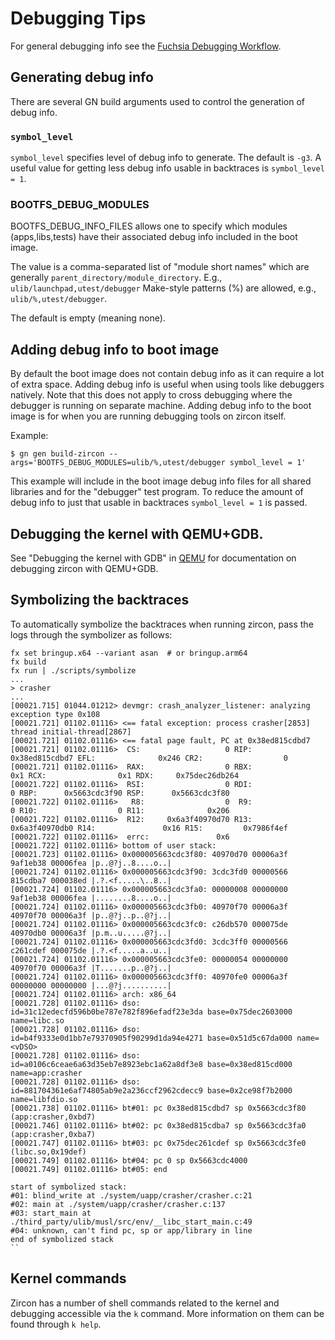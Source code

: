 # Debugging Tips

For general debugging info see the [Fuchsia Debugging Workflow][fuchsia-debugging-doc].

## Generating debug info

There are several GN build arguments used to control the generation of debug
info.

### `symbol_level`

`symbol_level` specifies level of debug info to generate.
The default is `-g3`.
A useful value for getting less debug info usable in backtraces is
`symbol_level = 1`.

### BOOTFS_DEBUG_MODULES

BOOTFS\_DEBUG\_INFO\_FILES allows one to specify which modules
(apps,libs,tests) have their associated debug info included
in the boot image.

The value is a comma-separated list of "module short names"
which are generally `parent_directory/module_directory`.
E.g., `ulib/launchpad,utest/debugger`
Make-style patterns (%) are allowed, e.g., `ulib/%,utest/debugger`.

The default is empty (meaning none).

## Adding debug info to boot image

By default the boot image does not contain debug info as it
can require a lot of extra space. Adding debug info is useful when
using tools like debuggers natively. Note that this does not apply
to cross debugging where the debugger is running on separate machine.
Adding debug info to the boot image is for when you are running debugging
tools on zircon itself.

Example:
```
$ gn gen build-zircon --args='BOOTFS_DEBUG_MODULES=ulib/%,utest/debugger symbol_level = 1'
```

This example will include in the boot image debug info files for all
shared libraries and for the "debugger" test program. To reduce the amount
of debug info to just that usable in backtraces `symbol_level = 1`
is passed.

## Debugging the kernel with QEMU+GDB.

See "Debugging the kernel with GDB" in [QEMU](../qemu.md) for
documentation on debugging zircon with QEMU+GDB.

[fuchsia-debugging-doc]: https://fuchsia.googlesource.com/fuchsia/+/master/docs/development/workflows/debugging.md

## Symbolizing the backtraces

To automatically symbolize the backtraces when running zircon, pass the logs
through the symbolizer as follows:

```
fx set bringup.x64 --variant asan  # or bringup.arm64
fx build
fx run | ./scripts/symbolize
...
> crasher
...
[00021.715] 01044.01212> devmgr: crash_analyzer_listener: analyzing exception type 0x108
[00021.721] 01102.01116> <== fatal exception: process crasher[2853] thread initial-thread[2867]
[00021.721] 01102.01116> <== fatal page fault, PC at 0x38ed815cdbd7
[00021.721] 01102.01116>  CS:                   0 RIP:     0x38ed815cdbd7 EFL:              0x246 CR2:                  0
[00021.721] 01102.01116>  RAX:                  0 RBX:                0x1 RCX:                0x1 RDX:     0x75dec26db264
[00021.722] 01102.01116>  RSI:                  0 RDI:                  0 RBP:      0x5663cdc3f90 RSP:      0x5663cdc3f80
[00021.722] 01102.01116>   R8:                  0  R9:                  0 R10:                  0 R11:              0x206
[00021.722] 01102.01116>  R12:     0x6a3f40970d70 R13:     0x6a3f40970db0 R14:               0x16 R15:         0x7986f4ef
[00021.722] 01102.01116>  errc:               0x6
[00021.722] 01102.01116> bottom of user stack:
[00021.723] 01102.01116> 0x000005663cdc3f80: 40970d70 00006a3f 9af1eb38 00006fea |p..@?j..8....o..|
[00021.724] 01102.01116> 0x000005663cdc3f90: 3cdc3fd0 00000566 815cdba7 000038ed |.?.<f.....\..8..|
[00021.724] 01102.01116> 0x000005663cdc3fa0: 00000008 00000000 9af1eb38 00006fea |........8....o..|
[00021.724] 01102.01116> 0x000005663cdc3fb0: 40970f70 00006a3f 40970f70 00006a3f |p..@?j..p..@?j..|
[00021.724] 01102.01116> 0x000005663cdc3fc0: c26db570 000075de 40970db0 00006a3f |p.m..u.....@?j..|
[00021.724] 01102.01116> 0x000005663cdc3fd0: 3cdc3ff0 00000566 c261cdef 000075de |.?.<f.....a..u..|
[00021.724] 01102.01116> 0x000005663cdc3fe0: 00000054 00000000 40970f70 00006a3f |T.......p..@?j..|
[00021.724] 01102.01116> 0x000005663cdc3ff0: 40970fe0 00006a3f 00000000 00000000 |...@?j..........|
[00021.724] 01102.01116> arch: x86_64
[00021.728] 01102.01116> dso: id=31c12edecfd596b0be787e782f896efadf23e3da base=0x75dec2603000 name=libc.so
[00021.728] 01102.01116> dso: id=b4f9333e0d1bb7e79370905f90299d1da94e4271 base=0x51d5c67da000 name=<vDSO>
[00021.728] 01102.01116> dso: id=a0106c6ceae6a63d35eb7e8923ebc1a62a8df3e8 base=0x38ed815cd000 name=app:crasher
[00021.728] 01102.01116> dso: id=881704361e6af74805ab9e2a236ccf2962cdecc9 base=0x2ce98f7b2000 name=libfdio.so
[00021.738] 01102.01116> bt#01: pc 0x38ed815cdbd7 sp 0x5663cdc3f80 (app:crasher,0xbd7)
[00021.746] 01102.01116> bt#02: pc 0x38ed815cdba7 sp 0x5663cdc3fa0 (app:crasher,0xba7)
[00021.747] 01102.01116> bt#03: pc 0x75dec261cdef sp 0x5663cdc3fe0 (libc.so,0x19def)
[00021.749] 01102.01116> bt#04: pc 0 sp 0x5663cdc4000
[00021.749] 01102.01116> bt#05: end

start of symbolized stack:
#01: blind_write at ./system/uapp/crasher/crasher.c:21
#02: main at ./system/uapp/crasher/crasher.c:137
#03: start_main at ./third_party/ulib/musl/src/env/__libc_start_main.c:49
#04: unknown, can't find pc, sp or app/library in line
end of symbolized stack
``
```

## Kernel commands
Zircon has a number of shell commands related to the kernel and debugging accessible via the `k`
command. More information on them can be found through `k help`.
